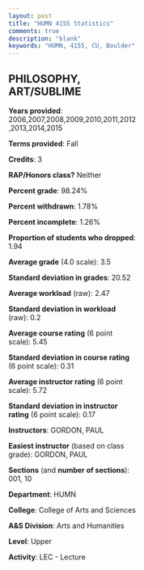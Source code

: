 ```yaml
---
layout: post
title: "HUMN 4155 Statistics"
comments: true
description: "blank"
keywords: "HUMN, 4155, CU, Boulder"
--- 
```

<head>
<script src="https://ajax.googleapis.com/ajax/libs/jquery/2.1.3/jquery.min.js"></script>
<script src="https://dl.dropboxusercontent.com/s/pc42nxpaw1ea4o9/highcharts.js?dl=0"></script>
<!-- <script src="../assets/js/highcharts.js"></script> -->
<style type="text/css">@font-face {
	font-family: "Bebas Neue";
	src: url(https://www.filehosting.org/file/details/544349/BebasNeue%20Regular.otf) format("opentype");
	}
	h1.Bebas { 
		font-family: "Bebas Neue", Verdana, Tahoma;
	}
</style>
</head>
<body>
	<div id="container" style="float: right; width: 45%; height: 88%; margin-left: 2.5%; margin-right: 2.5%;"></div>
	<script language="JavaScript">
		$(document).ready(function() {
		var chart = {type: 'column'};
		var title = {text: 'Grade Distribution'};
		var xAxis = {categories: ['A','B','C','D','F'],crosshair: true};
		var yAxis = {min: 0,title: {text: 'Percentage'}};
		var tooltip = {headerFormat: '<center><b><span style="font-size:20px">{point.key}</span></b></center>',
		               pointFormat: '<td style="padding:0"><b>{point.y:.1f}%</b></td>',
		               footerFormat: '</table>',shared: true,useHTML: true};
		var plotOptions = {column: {pointPadding: 0.0,borderWidth: 0}};  
		var credits = {enabled: false};var series= [{name: 'Percent',data: [68.27,26.51,2.01,0.0,3.21,]}];
		var json = {};
		json.chart = chart;
		json.title = title;
		json.tooltip = tooltip;
		json.xAxis = xAxis;
		json.yAxis = yAxis;  
		json.series = series;
		json.plotOptions = plotOptions;  
		json.credits = credits;
		$('#container').highcharts(json);
	});
	</script>
</body>
			   
## PHILOSOPHY, ART/SUBLIME

**Years provided**: 2006,2007,2008,2009,2010,2011,2012,2013,2014,2015

**Terms provided**: Fall

**Credits**: 3

**RAP/Honors class?** Neither

**Percent grade**: 98.24%

**Percent withdrawn**: 1.78%

**Percent incomplete**: 1.26%

**Proportion of students who dropped**: 1.94

**Average grade** (4.0 scale): 3.5

**Standard deviation in grades**: 20.52

**Average workload** (raw): 2.47

**Standard deviation in workload** (raw): 0.2

**Average course rating** (6 point scale): 5.45

**Standard deviation in course rating** (6 point scale): 0.31

**Average instructor rating** (6 point scale): 5.72

**Standard deviation in instructor rating** (6 point scale): 0.17

**Instructors**: GORDON, PAUL

**Easiest instructor** (based on class grade): GORDON, PAUL

**Sections** (and **number of sections**): 001, 10

**Department**: HUMN

**College**: College of Arts and Sciences

**A&S Division**: Arts and Humanities

**Level**: Upper

**Activity**: LEC - Lecture